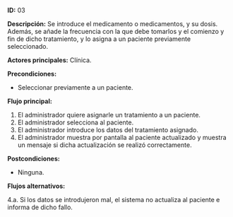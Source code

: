 **ID:** 03 

**Descripción:** Se introduce el medicamento o medicamentos, y su dosis. Además, se añade la frecuencia con la que debe tomarlos y el comienzo y fin de dicho tratamiento, y lo asigna a un paciente previamente seleccionado.

**Actores principales:** Clínica.

**Precondiciones:**

* Seleccionar previamente a un paciente.

**Flujo principal:**

1. El administrador quiere asignarle un tratamiento a un paciente.
2. El administrador selecciona al paciente.
3. El administrador introduce los datos del tratamiento asignado.
4. El administrador muestra por pantalla al paciente actualizado y muestra un mensaje si dicha actualización se realizó correctamente.

**Postcondiciones:**

* Ninguna.

**Flujos alternativos:**

4.a. Si los datos se introdujeron mal, el sistema no actualiza al paciente e informa de dicho fallo.

